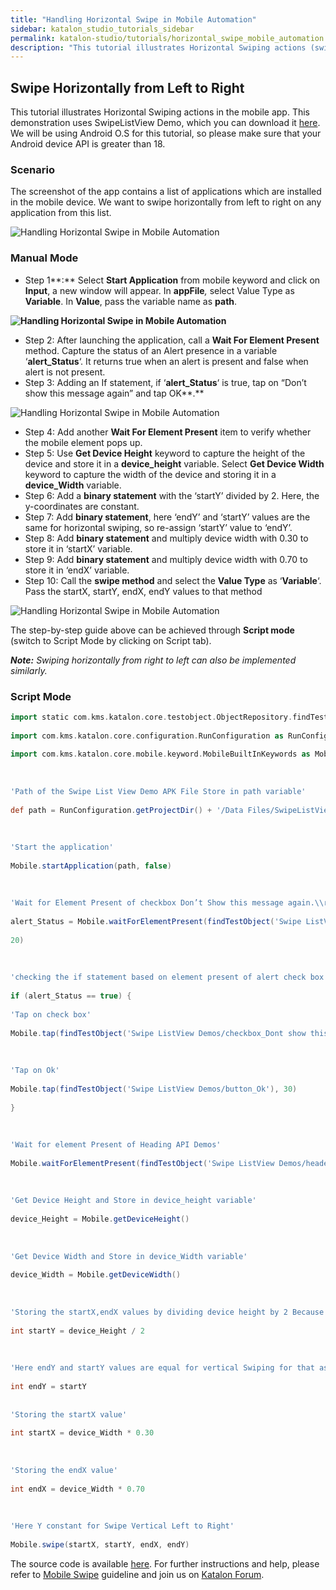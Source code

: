 ```yaml
---
title: "Handling Horizontal Swipe in Mobile Automation"
sidebar: katalon_studio_tutorials_sidebar
permalink: katalon-studio/tutorials/horizontal_swipe_mobile_automation.html
description: "This tutorial illustrates Horizontal Swiping actions (swipe horizontally from left to right) in the mobile app with a sample project."
---
```

Swipe Horizontally from Left to Right
-------------------------------------

This tutorial illustrates Horizontal Swiping actions in the mobile app. This demonstration uses SwipeListView Demo, which you can download it [here](https://apkpure.com/swipelistview-demo/com.fortysevendeg.android.swipelistview). We will be using Android O.S for this tutorial, so please make sure that your Android device API is greater than 18.

### Scenario

The screenshot of the app contains a list of applications which are installed in the mobile device. We want to swipe horizontally from left to right on any application from this list.

![Handling Horizontal Swipe in Mobile Automation](../../images/katalon-studio/tutorials/horizontal_swipe_mobile_automation/Handling-Horizontal-Swipe-in-Mobile-Automation.png)

### Manual Mode

*   Step 1**:** Select **Start Application** from mobile keyword and click on **Input**, a new window will appear. In **appFile**_,_ select Value Type as **Variable**. In **Value**, pass the variable name as **path**.

**![Handling Horizontal Swipe in Mobile Automation](../../images/katalon-studio/tutorials/horizontal_swipe_mobile_automation/Handling-Horizontal-Swipe-in-Mobile-Automation-1.png)**

*   Step 2: After launching the application, call a **Wait For Element Present** method. Capture the status of an Alert presence in a variable ‘**alert_Status**‘. It returns true when an alert is present and false when alert is not present.
*   Step 3: Adding an If statement, if ‘**alert_Status**‘ is true, tap on “Don’t show this message again” and tap OK**.**

![Handling Horizontal Swipe in Mobile Automation](../../images/katalon-studio/tutorials/horizontal_swipe_mobile_automation/Handling-Horizontal-Swipe-in-Mobile-Automation-3.png)

*   Step 4: Add another **Wait For Element Present** item to verify whether the mobile element pops up.
*   Step 5: Use **Get Device Height** keyword to capture the height of the device and store it in a **device_height** variable. Select **Get Device Width** keyword to capture the width of the device and storing it in a **device_Width** variable.
*   Step 6: Add a **binary statement** with the ‘startY’ divided by 2. Here, the y-coordinates are constant.
*   Step 7: Add **binary statement**, here ‘endY’ and ‘startY’ values are the same for horizontal swiping, so re-assign ‘startY’ value to ‘endY’.
*   Step 8: Add **binary statement** and multiply device width with 0.30 to store it in ‘startX’ variable.
*   Step 9: Add **binary statement** and multiply device width with 0.70 to store it in ‘endX’ variable.
*   Step 10: Call the **swipe method** and select the **Value Type** as ‘**Variable**‘. Pass the startX, startY, endX, endY values to that method

![Handling Horizontal Swipe in Mobile Automation](../../images/katalon-studio/tutorials/horizontal_swipe_mobile_automation/Handling-Horizontal-Swipe-in-Mobile-Automation-10.png)

The step-by-step guide above can be achieved through **Script mode** (switch to Script Mode by clicking on Script tab).

_**Note:** Swiping horizontally from right to left can also be implemented similarly._

### Script Mode

```groovy
import static com.kms.katalon.core.testobject.ObjectRepository.findTestObject
 
import com.kms.katalon.core.configuration.RunConfiguration as RunConfiguration
 
import com.kms.katalon.core.mobile.keyword.MobileBuiltInKeywords as Mobile
 
 
 
'Path of the Swipe List View Demo APK File Store in path variable'
 
def path = RunConfiguration.getProjectDir() + '/Data Files/SwipeListView Demo.apk'
 
 
 
'Start the application'
 
Mobile.startApplication(path, false)
 
 
 
'Wait for Element Present of checkbox Don’t Show this message again.\\r\\nif element present return true otherwise false.'
 
alert_Status = Mobile.waitForElementPresent(findTestObject('Swipe ListView Demos/checkbox_Dont show this message again'),
 
20)
 
 
 
'checking the if statement based on element present of alert check box'
 
if (alert_Status == true) {
 
'Tap on check box'
 
Mobile.tap(findTestObject('Swipe ListView Demos/checkbox_Dont show this message again'), 30)
 
 
 
'Tap on Ok'
 
Mobile.tap(findTestObject('Swipe ListView Demos/button_Ok'), 30)
 
}
 
 
 
'Wait for element Present of Heading API Demos'
 
Mobile.waitForElementPresent(findTestObject('Swipe ListView Demos/header_text SwipeListView Demo'), 45)
 
 
 
'Get Device Height and Store in device_height variable'
 
device_Height = Mobile.getDeviceHeight()
 
 
 
'Get Device Width and Store in device_Width variable'
 
device_Width = Mobile.getDeviceWidth()
 
 
 
'Storing the startX,endX values by dividing device height by 2 Because Y coordinates are constant'
 
int startY = device_Height / 2
 
 
 
'Here endY and startY values are equal for vertical Swiping for that assigning startY value to endY'
 
int endY = startY
 
 
'Storing the startX value'
 
int startX = device_Width * 0.30
 
 
 
'Storing the endX value'
 
int endX = device_Width * 0.70
 
 
 
'Here Y constant for Swipe Vertical Left to Right'
 
Mobile.swipe(startX, startY, endX, endY)

```

The source code is available [here](https://github.com/katalon-studio/katalon-mobile-automation). For further instructions and help, please refer to [Mobile Swipe](https://docs.katalon.com/display/KD/%5BMobile%5D+Swipe) guideline and join us on [Katalon Forum](http://forum.katalon.com/).